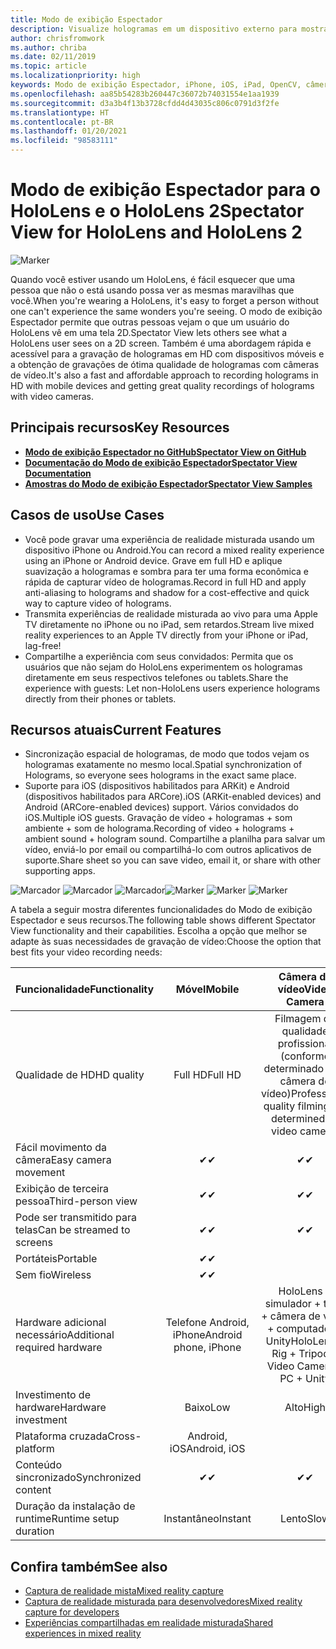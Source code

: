 ```yaml
---
title: Modo de exibição Espectador
description: Visualize hologramas em um dispositivo externo para mostrar ou gravar uma experiência de realidade misturada em uma tela externa.
author: chrisfromwork
ms.author: chriba
ms.date: 02/11/2019
ms.topic: article
ms.localizationpriority: high
keywords: Modo de exibição Espectador, iPhone, iOS, iPad, OpenCV, câmera, ARKit, HoloLens, realidade misturada, MixedRealityToolkit, demonstração, gravar
ms.openlocfilehash: aa85b54283b260447c36072b74031554e1aa1939
ms.sourcegitcommit: d3a3b4f13b3728cfdd4d43035c806c0791d3f2fe
ms.translationtype: HT
ms.contentlocale: pt-BR
ms.lasthandoff: 01/20/2021
ms.locfileid: "98583111"
---
```

# <a name="spectator-view-for-hololens-and-hololens-2"></a><span data-ttu-id="643da-104">Modo de exibição Espectador para o HoloLens e o HoloLens 2</span><span class="sxs-lookup"><span data-stu-id="643da-104">Spectator View for HoloLens and HoloLens 2</span></span>

![Marker](images/SpecViewPhoneHero.jpg)

<span data-ttu-id="643da-106">Quando você estiver usando um HoloLens, é fácil esquecer que uma pessoa que não o está usando possa ver as mesmas maravilhas que você.</span><span class="sxs-lookup"><span data-stu-id="643da-106">When you're wearing a HoloLens, it's easy to forget a person without one can't experience the same wonders you're seeing.</span></span> <span data-ttu-id="643da-107">O modo de exibição Espectador permite que outras pessoas vejam o que um usuário do HoloLens vê em uma tela 2D.</span><span class="sxs-lookup"><span data-stu-id="643da-107">Spectator View lets others see what a HoloLens user sees on a 2D screen.</span></span> <span data-ttu-id="643da-108">Também é uma abordagem rápida e acessível para a gravação de hologramas em HD com dispositivos móveis e a obtenção de gravações de ótima qualidade de hologramas com câmeras de vídeo.</span><span class="sxs-lookup"><span data-stu-id="643da-108">It's also a fast and affordable approach to recording holograms in HD with mobile devices and getting great quality recordings of holograms with video cameras.</span></span>

## <a name="key-resources"></a><span data-ttu-id="643da-109">Principais recursos</span><span class="sxs-lookup"><span data-stu-id="643da-109">Key Resources</span></span>

* [<span data-ttu-id="643da-110">**Modo de exibição Espectador no GitHub**</span><span class="sxs-lookup"><span data-stu-id="643da-110">**Spectator View on GitHub**</span></span>](https://github.com/microsoft/MixedReality-SpectatorView)
* [<span data-ttu-id="643da-111">**Documentação do Modo de exibição Espectador**</span><span class="sxs-lookup"><span data-stu-id="643da-111">**Spectator View Documentation**</span></span>](https://microsoft.github.io/MixedReality-SpectatorView/README.html)
* [<span data-ttu-id="643da-112">**Amostras do Modo de exibição Espectador**</span><span class="sxs-lookup"><span data-stu-id="643da-112">**Spectator View Samples**</span></span>](https://github.com/microsoft/MixedReality-SpectatorView/tree/master/samples)

## <a name="use-cases"></a><span data-ttu-id="643da-113">Casos de uso</span><span class="sxs-lookup"><span data-stu-id="643da-113">Use Cases</span></span>

* <span data-ttu-id="643da-114">Você pode gravar uma experiência de realidade misturada usando um dispositivo iPhone ou Android.</span><span class="sxs-lookup"><span data-stu-id="643da-114">You can record a mixed reality experience using an iPhone or Android device.</span></span> <span data-ttu-id="643da-115">Grave em full HD e aplique suavização a hologramas e sombra para ter uma forma econômica e rápida de capturar vídeo de hologramas.</span><span class="sxs-lookup"><span data-stu-id="643da-115">Record in full HD and apply anti-aliasing to holograms and shadow for a cost-effective and quick way to capture video of holograms.</span></span>
* <span data-ttu-id="643da-116">Transmita experiências de realidade misturada ao vivo para uma Apple TV diretamente no iPhone ou no iPad, sem retardos.</span><span class="sxs-lookup"><span data-stu-id="643da-116">Stream live mixed reality experiences to an Apple TV directly from your iPhone or iPad, lag-free!</span></span>
* <span data-ttu-id="643da-117">Compartilhe a experiência com seus convidados: Permita que os usuários que não sejam do HoloLens experimentem os hologramas diretamente em seus respectivos telefones ou tablets.</span><span class="sxs-lookup"><span data-stu-id="643da-117">Share the experience with guests: Let non-HoloLens users experience holograms directly from their phones or tablets.</span></span>

## <a name="current-features"></a><span data-ttu-id="643da-118">Recursos atuais</span><span class="sxs-lookup"><span data-stu-id="643da-118">Current Features</span></span>

* <span data-ttu-id="643da-119">Sincronização espacial de hologramas, de modo que todos vejam os hologramas exatamente no mesmo local.</span><span class="sxs-lookup"><span data-stu-id="643da-119">Spatial synchronization of Holograms, so everyone sees holograms in the exact same place.</span></span>
* <span data-ttu-id="643da-120">Suporte para iOS (dispositivos habilitados para ARKit) e Android (dispositivos habilitados para ARCore).</span><span class="sxs-lookup"><span data-stu-id="643da-120">iOS (ARKit-enabled devices) and Android (ARCore-enabled devices) support.</span></span>
<span data-ttu-id="643da-121">Vários convidados do iOS.</span><span class="sxs-lookup"><span data-stu-id="643da-121">Multiple iOS guests.</span></span>
<span data-ttu-id="643da-122">Gravação de vídeo + hologramas + som ambiente + som de holograma.</span><span class="sxs-lookup"><span data-stu-id="643da-122">Recording of video + holograms + ambient sound + hologram sound.</span></span>
<span data-ttu-id="643da-123">Compartilhe a planilha para salvar um vídeo, enviá-lo por email ou compartilhá-lo com outros aplicativos de suporte.</span><span class="sxs-lookup"><span data-stu-id="643da-123">Share sheet so you can save video, email it, or share with other supporting apps.</span></span>

<span data-ttu-id="643da-124">![Marcador](images/SpecViewPhoneDemo.jpg)
![Marcador](images/hololensspectatorview-500px.jpg) ![Marcador](images/spectatorview-300px.png)</span><span class="sxs-lookup"><span data-stu-id="643da-124">![Marker](images/SpecViewPhoneDemo.jpg)
![Marker](images/hololensspectatorview-500px.jpg) ![Marker](images/spectatorview-300px.png)</span></span>

<span data-ttu-id="643da-125">A tabela a seguir mostra diferentes funcionalidades do Modo de exibição Espectador e seus recursos.</span><span class="sxs-lookup"><span data-stu-id="643da-125">The following table shows different Spectator View functionality and their capabilities.</span></span> <span data-ttu-id="643da-126">Escolha a opção que melhor se adapte às suas necessidades de gravação de vídeo:</span><span class="sxs-lookup"><span data-stu-id="643da-126">Choose the option that best fits your video recording needs:</span></span>

|      <span data-ttu-id="643da-127">Funcionalidade</span><span class="sxs-lookup"><span data-stu-id="643da-127">Functionality</span></span>                                | <span data-ttu-id="643da-128">Móvel</span><span class="sxs-lookup"><span data-stu-id="643da-128">Mobile</span></span>                  |                    <span data-ttu-id="643da-129">Câmera de vídeo</span><span class="sxs-lookup"><span data-stu-id="643da-129">Video Camera</span></span>              |
|--------------------------------------|:-----------------------:|:-------------------------------------------:|
| <span data-ttu-id="643da-130">Qualidade de HD</span><span class="sxs-lookup"><span data-stu-id="643da-130">HD quality</span></span>                           |         <span data-ttu-id="643da-131">Full HD</span><span class="sxs-lookup"><span data-stu-id="643da-131">Full HD</span></span>         |        <span data-ttu-id="643da-132">Filmagem de qualidade profissional (conforme determinado pela câmera de vídeo)</span><span class="sxs-lookup"><span data-stu-id="643da-132">Professional quality filming (as determined by video camera)</span></span>      |
| <span data-ttu-id="643da-133">Fácil movimento da câmera</span><span class="sxs-lookup"><span data-stu-id="643da-133">Easy camera movement</span></span>                 |            <span data-ttu-id="643da-134">✔</span><span class="sxs-lookup"><span data-stu-id="643da-134">✔</span></span>            |                      <span data-ttu-id="643da-135">✔</span><span class="sxs-lookup"><span data-stu-id="643da-135">✔</span></span>                      |
| <span data-ttu-id="643da-136">Exibição de terceira pessoa</span><span class="sxs-lookup"><span data-stu-id="643da-136">Third-person view</span></span>                    |            <span data-ttu-id="643da-137">✔</span><span class="sxs-lookup"><span data-stu-id="643da-137">✔</span></span>            |                      <span data-ttu-id="643da-138">✔</span><span class="sxs-lookup"><span data-stu-id="643da-138">✔</span></span>                      |
| <span data-ttu-id="643da-139">Pode ser transmitido para telas</span><span class="sxs-lookup"><span data-stu-id="643da-139">Can be streamed to screens</span></span>           |            <span data-ttu-id="643da-140">✔</span><span class="sxs-lookup"><span data-stu-id="643da-140">✔</span></span>            |                      <span data-ttu-id="643da-141">✔</span><span class="sxs-lookup"><span data-stu-id="643da-141">✔</span></span>                      |
| <span data-ttu-id="643da-142">Portáteis</span><span class="sxs-lookup"><span data-stu-id="643da-142">Portable</span></span>                             |            <span data-ttu-id="643da-143">✔</span><span class="sxs-lookup"><span data-stu-id="643da-143">✔</span></span>            |                                             |
| <span data-ttu-id="643da-144">Sem fio</span><span class="sxs-lookup"><span data-stu-id="643da-144">Wireless</span></span>                             |            <span data-ttu-id="643da-145">✔</span><span class="sxs-lookup"><span data-stu-id="643da-145">✔</span></span>            |                                             |
| <span data-ttu-id="643da-146">Hardware adicional necessário</span><span class="sxs-lookup"><span data-stu-id="643da-146">Additional required hardware</span></span>         |     <span data-ttu-id="643da-147">Telefone Android, iPhone</span><span class="sxs-lookup"><span data-stu-id="643da-147">Android phone, iPhone</span></span>    | <span data-ttu-id="643da-148">HoloLens + simulador + tripé + câmera de vídeo + computador + Unity</span><span class="sxs-lookup"><span data-stu-id="643da-148">HoloLens + Rig + Tripod + Video Camera + PC + Unity</span></span> |
| <span data-ttu-id="643da-149">Investimento de hardware</span><span class="sxs-lookup"><span data-stu-id="643da-149">Hardware investment</span></span>                  |           <span data-ttu-id="643da-150">Baixo</span><span class="sxs-lookup"><span data-stu-id="643da-150">Low</span></span>            |                     <span data-ttu-id="643da-151">Alto</span><span class="sxs-lookup"><span data-stu-id="643da-151">High</span></span>                    |
| <span data-ttu-id="643da-152">Plataforma cruzada</span><span class="sxs-lookup"><span data-stu-id="643da-152">Cross-platform</span></span>                       |           <span data-ttu-id="643da-153">Android, iOS</span><span class="sxs-lookup"><span data-stu-id="643da-153">Android, iOS</span></span>   |                                             |
| <span data-ttu-id="643da-154">Conteúdo sincronizado</span><span class="sxs-lookup"><span data-stu-id="643da-154">Synchronized content</span></span>                 |            <span data-ttu-id="643da-155">✔</span><span class="sxs-lookup"><span data-stu-id="643da-155">✔</span></span>            |                      <span data-ttu-id="643da-156">✔</span><span class="sxs-lookup"><span data-stu-id="643da-156">✔</span></span>                      |
| <span data-ttu-id="643da-157">Duração da instalação de runtime</span><span class="sxs-lookup"><span data-stu-id="643da-157">Runtime setup duration</span></span>               |         <span data-ttu-id="643da-158">Instantâneo</span><span class="sxs-lookup"><span data-stu-id="643da-158">Instant</span></span>          |                     <span data-ttu-id="643da-159">Lento</span><span class="sxs-lookup"><span data-stu-id="643da-159">Slow</span></span>                    |
## <a name="see-also"></a><span data-ttu-id="643da-160">Confira também</span><span class="sxs-lookup"><span data-stu-id="643da-160">See also</span></span>

* [<span data-ttu-id="643da-161">Captura de realidade mista</span><span class="sxs-lookup"><span data-stu-id="643da-161">Mixed reality capture</span></span>](/hololens/holographic-photos-and-videos) 
* [<span data-ttu-id="643da-162">Captura de realidade misturada para desenvolvedores</span><span class="sxs-lookup"><span data-stu-id="643da-162">Mixed reality capture for developers</span></span>](mixed-reality-capture-for-developers.md)
* [<span data-ttu-id="643da-163">Experiências compartilhadas em realidade misturada</span><span class="sxs-lookup"><span data-stu-id="643da-163">Shared experiences in mixed reality</span></span>](shared-experiences-in-mixed-reality.md)